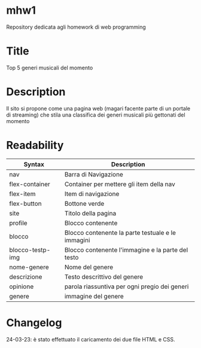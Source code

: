# mhw1
Repository dedicata agli homework di web programming

# Title
Top 5 generi musicali del momento
# Description
Il sito si propone come una pagina web (magari facente parte di un portale di streaming) che stila una classifica dei generi musicali più gettonati del momento
# Readability
| Syntax | Description |
| ------------- | ------------ |
| nav | Barra di Navigazione |
| flex-container | Container per mettere gli item della nav|
| flex-item | Item di navigazione |
| flex-button | Bottone verde |
| site | Titolo della pagina |
| profile | Blocco contenente |
| blocco | Blocco contenente la parte testuale e le immagini|
| blocco-testp-img | Blocco contenente l'immagine e la parte del testo |
| nome-genere | Nome del genere |
| descrizione | Testo descrittivo del genere |
| opinione | parola riassuntiva per ogni pregio dei generi |
| genere | immagine del genere |
# Changelog
24-03-23: è stato effettuato il caricamento dei due file HTML e CSS.

